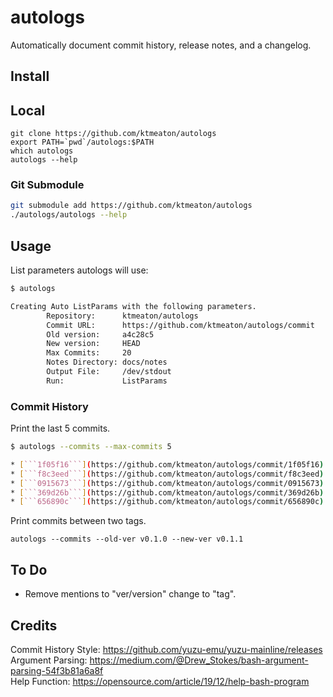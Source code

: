 # autologs

Automatically document commit history, release notes, and a changelog.

## Install

## Local

```
git clone https://github.com/ktmeaton/autologs
export PATH=`pwd`/autologs:$PATH
which autologs
autologs --help
```

### Git Submodule

```bash
git submodule add https://github.com/ktmeaton/autologs
./autologs/autologs --help
```

## Usage

List parameters autologs will use:

```bash
$ autologs

Creating Auto ListParams with the following parameters.
        Repository:      ktmeaton/autologs
        Commit URL:      https://github.com/ktmeaton/autologs/commit
        Old version:     a4c28c5
        New version:     HEAD
        Max Commits:     20
        Notes Directory: docs/notes
        Output File:     /dev/stdout
        Run:             ListParams
```

### Commit History

Print the last 5 commits.

```bash
$ autologs --commits --max-commits 5

* [```1f05f16```](https://github.com/ktmeaton/autologs/commit/1f05f16) proper writing to output file
* [```f8c3eed```](https://github.com/ktmeaton/autologs/commit/f8c3eed) bugfix in repo PR url
* [```0915673```](https://github.com/ktmeaton/autologs/commit/0915673) Merge pull request #1 from ktmeaton/dev
* [```369d26b```](https://github.com/ktmeaton/autologs/commit/369d26b) installation docs
* [```656890c```](https://github.com/ktmeaton/autologs/commit/656890c) rename notes dev title
```

Print commits between two tags.

```
autologs --commits --old-ver v0.1.0 --new-ver v0.1.1
```

## To Do

- Remove mentions to "ver/version" change to "tag".

## Credits

Commit History Style: <https://github.com/yuzu-emu/yuzu-mainline/releases>  
Argument Parsing: <https://medium.com/@Drew_Stokes/bash-argument-parsing-54f3b81a6a8f>  
Help Function: <https://opensource.com/article/19/12/help-bash-program>
